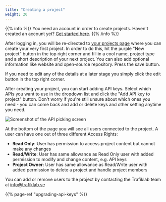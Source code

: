 ```yaml
---
title: "Creating a project"
weight: 20
---
```


{{% info %}}  You need an account in order to create projects. Haven't created an account
yet? [Get started here](creating-an-account.md).  {{% /info %}}

After logging in, you will be re-directed to [your projects page](https://developer.trafiklab.se/project/list) where you
can create your very first project. In order to do this, hit the purple "New project" button in the top right corner and fill 
in a cool name, project type and a short description of your next project. You can also add optional information like website and 
open-source repository. Press the save button. 

If you need to edit any of the details at a later stage you simply click the edit button in the top right corner. 

After creating your project, you can start adding API keys. Select which APIs you want to use in the dropdown list and 
click the "Add API key to project" button. Don't worry if you're still unsure about which ones you need - you can come 
back and add or delete keys and other setting anytime you need. 

![Screenshot of the API picking screen](/media/2023/add-api-key.png)

At the bottom of the page you will see all users connected to the project. A user can have one out of three different Access Rights:
* **Read Only**: User has permission to access project content but cannot make any changes
* **Read/Write**: User has same allowance as Read Only user with added permission to modify and change content, e.g. API keys
* **Project Owner**: User has same allowance as Read/Write user with added permission to delete a project and handle project members

You can add or remove users to the project by contacting the Trafiklab team at info@trafiklab.se

{{% page-ref "upgrading-api-keys" %}}